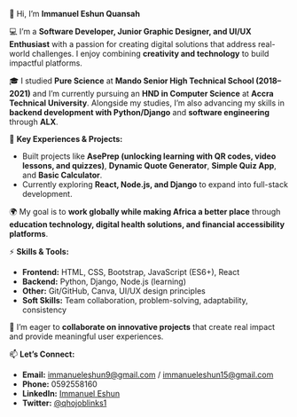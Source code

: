 👋 Hi, I’m **Immanuel Eshun Quansah**

💻 I’m a **Software Developer, Junior Graphic Designer, and UI/UX Enthusiast** with a passion for creating digital solutions that address real-world challenges. I enjoy combining **creativity and technology** to build impactful platforms.

🎓 I studied **Pure Science** at **Mando Senior High Technical School (2018–2021)** and I’m currently pursuing an **HND in Computer Science** at **Accra Technical University**. Alongside my studies, I’m also advancing my skills in **backend development with Python/Django** and **software engineering** through **ALX**.

🚀 **Key Experiences & Projects:**

* Built projects like **AsePrep (unlocking learning with QR codes, video lessons, and quizzes)**, **Dynamic Quote Generator**, **Simple Quiz App**, and **Basic Calculator**.
* Currently exploring **React, Node.js, and Django** to expand into full-stack development.

🌍 My goal is to **work globally while making Africa a better place** through **education technology, digital health solutions, and financial accessibility platforms**.

⚡ **Skills & Tools:**

* **Frontend:** HTML, CSS, Bootstrap, JavaScript (ES6+), React
* **Backend:** Python, Django, Node.js (learning)
* **Other:** Git/GitHub, Canva, UI/UX design principles
* **Soft Skills:** Team collaboration, problem-solving, adaptability, consistency

🤝 I’m eager to **collaborate on innovative projects** that create real impact and provide meaningful user experiences.

📫 **Let’s Connect:**

* **Email:** [immanueleshun9@gmail.com](mailto:immanueleshun9@gmail.com) / [immanueleshun15@gmail.com](mailto:immanueleshun15@gmail.com)
* **Phone:** 0592558160
* **LinkedIn:** [Immanuel Eshun](https://www.linkedin.com/in/immanuel-eshun-767b07259)
* **Twitter:** [@qhojoblinks1](https://twitter.com/qhojoblinks1)
